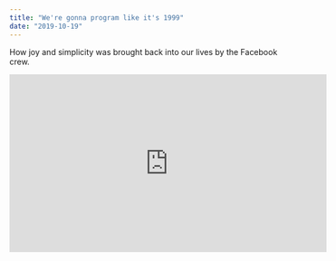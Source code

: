 ```yaml
---
title: "We're gonna program like it's 1999"
date: "2019-10-19"
---
```


How joy and simplicity was brought back into our lives by the Facebook crew.

<!--more-->

<iframe width="560" height="315" src="https://www.youtube.com/embed/ADEav6zlDjg" frameborder="0" allow="accelerometer; autoplay; encrypted-media; gyroscope; picture-in-picture" allowfullscreen></iframe>